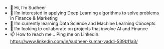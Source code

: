 - 👋 Hi, I’m Sudheer
- 👀 I’m interested in applying Deep Learning algorithms to solve problems in Finance & Marketing
- 🌱 I’m currently learning Data Science and Machine Learning Concepts
- 💞️ I’m looking to collaborate on projects that involve AI and Finance
- 📫 How to reach me .. Ping me on Linkedin. https://www.linkedin.com/in/sudheer-kumar-vaddi-539b11a3/

<!---
vaddikumar73/vaddikumar73 is a ✨ special ✨ repository because its `README.md` (this file) appears on your GitHub profile.
You can click the Preview link to take a look at your changes.
--->
